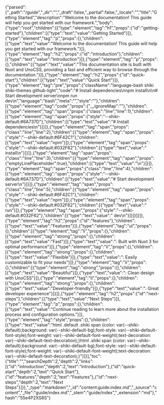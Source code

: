 {"parsed":{"_path":"/guide","_dir":"","_draft":false,"_partial":false,"_locale":"","title":"Getting Started","description":"Welcome to the documentation! This guide will help you get started with our framework.","body":{"type":"root","children":[{"type":"element","tag":"h1","props":{"id":"getting-started"},"children":[{"type":"text","value":"Getting Started"}]},{"type":"element","tag":"p","props":{},"children":[{"type":"text","value":"Welcome to the documentation! This guide will help you get started with our framework."}]},{"type":"element","tag":"h2","props":{"id":"introduction"},"children":[{"type":"text","value":"Introduction"}]},{"type":"element","tag":"p","props":{},"children":[{"type":"text","value":"This documentation site is built with Nuxt and UnoCSS, providing a fast and efficient way to browse through the documentation."}]},{"type":"element","tag":"h2","props":{"id":"quick-start"},"children":[{"type":"text","value":"Quick Start"}]},{"type":"element","tag":"pre","props":{"className":"language-bash shiki shiki-themes github-light","code":"# Install dependencies\nnpm install\n\n# Start development server\nnpm run dev\n","language":"bash","meta":"","style":""},"children":[{"type":"element","tag":"code","props":{"__ignoreMap":""},"children":[{"type":"element","tag":"span","props":{"class":"line","line":1},"children":[{"type":"element","tag":"span","props":{"style":"--shiki-default:#6A737D"},"children":[{"type":"text","value":"# Install dependencies\n"}]}]},{"type":"element","tag":"span","props":{"class":"line","line":2},"children":[{"type":"element","tag":"span","props":{"style":"--shiki-default:#6F42C1"},"children":[{"type":"text","value":"npm"}]},{"type":"element","tag":"span","props":{"style":"--shiki-default:#032F62"},"children":[{"type":"text","value":" install\n"}]}]},{"type":"element","tag":"span","props":{"class":"line","line":3},"children":[{"type":"element","tag":"span","props":{"emptyLinePlaceholder":true},"children":[{"type":"text","value":"\n"}]}]},{"type":"element","tag":"span","props":{"class":"line","line":4},"children":[{"type":"element","tag":"span","props":{"style":"--shiki-default:#6A737D"},"children":[{"type":"text","value":"# Start development server\n"}]}]},{"type":"element","tag":"span","props":{"class":"line","line":5},"children":[{"type":"element","tag":"span","props":{"style":"--shiki-default:#6F42C1"},"children":[{"type":"text","value":"npm"}]},{"type":"element","tag":"span","props":{"style":"--shiki-default:#032F62"},"children":[{"type":"text","value":" run"}]},{"type":"element","tag":"span","props":{"style":"--shiki-default:#032F62"},"children":[{"type":"text","value":" dev\n"}]}]}]}]},{"type":"element","tag":"h2","props":{"id":"features"},"children":[{"type":"text","value":"Features"}]},{"type":"element","tag":"ul","props":{},"children":[{"type":"element","tag":"li","props":{},"children":[{"type":"element","tag":"strong","props":{},"children":[{"type":"text","value":"Fast"}]},{"type":"text","value":": Built with Nuxt 3 for optimal performance"}]},{"type":"element","tag":"li","props":{},"children":[{"type":"element","tag":"strong","props":{},"children":[{"type":"text","value":"Flexible"}]},{"type":"text","value":": Easily customizable to fit your needs"}]},{"type":"element","tag":"li","props":{},"children":[{"type":"element","tag":"strong","props":{},"children":[{"type":"text","value":"Beautiful"}]},{"type":"text","value":": Clean design with UnoCSS"}]},{"type":"element","tag":"li","props":{},"children":[{"type":"element","tag":"strong","props":{},"children":[{"type":"text","value":"Developer-friendly"}]},{"type":"text","value":": Great developer experience"}]}]},{"type":"element","tag":"h2","props":{"id":"next-steps"},"children":[{"type":"text","value":"Next Steps"}]},{"type":"element","tag":"p","props":{},"children":[{"type":"text","value":"Continue reading to learn more about the installation process and configuration options."}]},{"type":"element","tag":"style","props":{},"children":[{"type":"text","value":"html .default .shiki span {color: var(--shiki-default);background: var(--shiki-default-bg);font-style: var(--shiki-default-font-style);font-weight: var(--shiki-default-font-weight);text-decoration: var(--shiki-default-text-decoration);}html .shiki span {color: var(--shiki-default);background: var(--shiki-default-bg);font-style: var(--shiki-default-font-style);font-weight: var(--shiki-default-font-weight);text-decoration: var(--shiki-default-text-decoration);}"}]}],"toc":{"title":"","searchDepth":2,"depth":2,"links":[{"id":"introduction","depth":2,"text":"Introduction"},{"id":"quick-start","depth":2,"text":"Quick Start"},{"id":"features","depth":2,"text":"Features"},{"id":"next-steps","depth":2,"text":"Next Steps"}]}},"_type":"markdown","_id":"content:guide:index.md","_source":"content","_file":"guide/index.md","_stem":"guide/index","_extension":"md"},"hash":"55e4P2XS8S"}